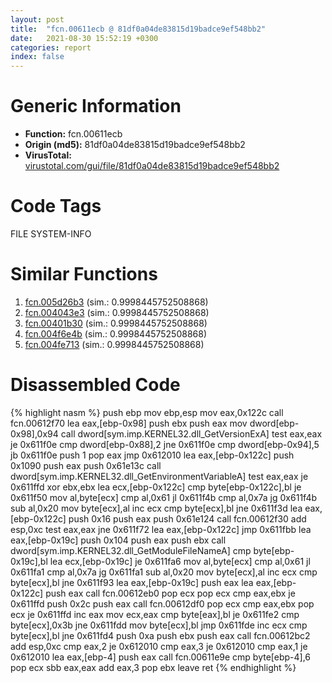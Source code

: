 ```yaml
---
layout: post
title:  "fcn.00611ecb @ 81df0a04de83815d19badce9ef548bb2"
date:   2021-08-30 15:52:19 +0300
categories: report
index: false
---
```


# Generic Information
- **Function:** fcn.00611ecb
- **Origin (md5):** 81df0a04de83815d19badce9ef548bb2
- **VirusTotal:** [virustotal.com/gui/file/81df0a04de83815d19badce9ef548bb2][virustotal_ref]

# Code Tags
<span class="tag" id="FILE">FILE</span>
<span class="tag" id="SYSTEM-INFO">SYSTEM-INFO</span>


# Similar Functions

1. [fcn.005d26b3][similar_1_ref] (sim.: 0.9998445752508868)
2. [fcn.004043e3][similar_2_ref] (sim.: 0.9998445752508868)
3. [fcn.00401b30][similar_3_ref] (sim.: 0.9998445752508868)
4. [fcn.004f6e4b][similar_4_ref] (sim.: 0.9998445752508868)
5. [fcn.004fe713][similar_5_ref] (sim.: 0.9998445752508868)


# Disassembled Code

{% highlight nasm %}
push ebp
mov ebp,esp
mov eax,0x122c
call fcn.00612f70
lea eax,[ebp-0x98]
push ebx
push eax
mov dword[ebp-0x98],0x94
call dword[sym.imp.KERNEL32.dll_GetVersionExA]
test eax,eax
je 0x611f0e
cmp dword[ebp-0x88],2
jne 0x611f0e
cmp dword[ebp-0x94],5
jb 0x611f0e
push 1
pop eax
jmp 0x612010
lea eax,[ebp-0x122c]
push 0x1090
push eax
push 0x61e13c
call dword[sym.imp.KERNEL32.dll_GetEnvironmentVariableA]
test eax,eax
je 0x611ffd
xor ebx,ebx
lea ecx,[ebp-0x122c]
cmp byte[ebp-0x122c],bl
je 0x611f50
mov al,byte[ecx]
cmp al,0x61
jl 0x611f4b
cmp al,0x7a
jg 0x611f4b
sub al,0x20
mov byte[ecx],al
inc ecx
cmp byte[ecx],bl
jne 0x611f3d
lea eax,[ebp-0x122c]
push 0x16
push eax
push 0x61e124
call fcn.00612f30
add esp,0xc
test eax,eax
jne 0x611f72
lea eax,[ebp-0x122c]
jmp 0x611fbb
lea eax,[ebp-0x19c]
push 0x104
push eax
push ebx
call dword[sym.imp.KERNEL32.dll_GetModuleFileNameA]
cmp byte[ebp-0x19c],bl
lea ecx,[ebp-0x19c]
je 0x611fa6
mov al,byte[ecx]
cmp al,0x61
jl 0x611fa1
cmp al,0x7a
jg 0x611fa1
sub al,0x20
mov byte[ecx],al
inc ecx
cmp byte[ecx],bl
jne 0x611f93
lea eax,[ebp-0x19c]
push eax
lea eax,[ebp-0x122c]
push eax
call fcn.00612eb0
pop ecx
pop ecx
cmp eax,ebx
je 0x611ffd
push 0x2c
push eax
call fcn.00612df0
pop ecx
cmp eax,ebx
pop ecx
je 0x611ffd
inc eax
mov ecx,eax
cmp byte[eax],bl
je 0x611fe2
cmp byte[ecx],0x3b
jne 0x611fdd
mov byte[ecx],bl
jmp 0x611fde
inc ecx
cmp byte[ecx],bl
jne 0x611fd4
push 0xa
push ebx
push eax
call fcn.00612bc2
add esp,0xc
cmp eax,2
je 0x612010
cmp eax,3
je 0x612010
cmp eax,1
je 0x612010
lea eax,[ebp-4]
push eax
call fcn.00611e9e
cmp byte[ebp-4],6
pop ecx
sbb eax,eax
add eax,3
pop ebx
leave
ret
{% endhighlight %}


[similar_1_ref]: /report/fcn.005d26b3@36725a4ae161c6e8a09f5f34ebd6f2e0
[similar_2_ref]: /report/fcn.004043e3@d4e56c7d970c209a3a2b3c4b4cc5e586
[similar_3_ref]: /report/fcn.00401b30@8912a6bd1add3d8b86feb51a00252709
[similar_4_ref]: /report/fcn.004f6e4b@ef3a0211d1ddb224667e2aa0d915337b
[similar_5_ref]: /report/fcn.004fe713@557dcbbf2711fedc520328fbbc657056
[virustotal_ref]: https://www.virustotal.com/gui/file/81df0a04de83815d19badce9ef548bb2